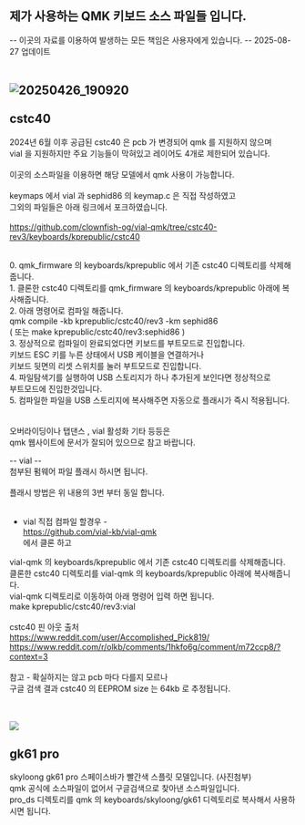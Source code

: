 제가 사용하는 QMK 키보드 소스 파일들 입니다.
--
-- 이곳의 자료를 이용하여 발생하는 모든 책임은 사용자에게 있습니다. -- 2025-08-27 업데이트<br>
<br>


![20250426_190920](https://github.com/user-attachments/assets/946bd8a9-b66d-4618-bdf0-c01fac5de286)
<br>
<br>
cstc40
--
2024년 6월 이후 공급된 cstc40 은 pcb 가 변경되어 qmk 를 지원하지 않으며<br>
vial 을 지원하지만 주요 기능들이 막혀있고 레이어도 4개로 제한되어 있습니다.<br>
<br>
이곳의 소스파일을 이용하면 해당 모델에서 qmk 사용이 가능합니다.<br>
<br>
keymaps 에서 vial 과 sephid86 의 keymap.c 은 직접 작성하였고 <br>
그외의 파일들은 아래 링크에서 포크하였습니다.  
<br>
https://github.com/clownfish-og/vial-qmk/tree/cstc40-rev3/keyboards/kprepublic/cstc40
<br>

<br>
0. qmk_firmware 의 keyboards/kprepublic 에서 기존 cstc40 디렉토리를 삭제해줍니다.<br>
1. 클론한 cstc40 디렉토리를 qmk_firmware 의 keyboards/kprepublic 아래에 복사해줍니다.<br>
2. 아래 명령어로 컴파일 해줍니다.<br>
   qmk compile -kb kprepublic/cstc40/rev3 -km sephid86<br>
   ( 또는 make kprepublic/cstc40/rev3:sephid86 ) <br>
3. 정상적으로 컴파일이 완료되었다면 키보드를 부트모드로 진입합니다.<br>
   키보드 ESC 키를 누른 상태에서 USB 케이블을 연결하거나<br>
   키보드 뒷면의 리셋 스위치를 눌러 부트모드로 진입합니다.<br>
4. 파일탐색기를 실행하여 USB 스토리지가 하나 추가된게 보인다면 정상적으로<br>
   부트모드에 진입한것입니다.<br>
5. 컴파일한 파일을 USB 스토리지에 복사해주면 자동으로 플래시가 즉시 적용됩니다. <br>
<br><br>
오버라이딩이나 탭댄스 , vial 활성화 기타 등등은 <br>
qmk 웹사이트에 문서가 잘되어 있으므로 참고 바랍니다.<br>

-- vial --<br>
첨부된 펌웨어 파일 플래시 하시면 됩니다.<br>
<br>
플래시 방법은 위 내용의 3번 부터 동일 합니다.<br>
<br>
- vial 직접 컴파일 할경우 -<br>
https://github.com/vial-kb/vial-qmk  
에서 클론 하고<br>

vial-qmk 의 keyboards/kprepublic 에서 기존 cstc40 디렉토리를 삭제해줍니다.<br>
클론한 cstc40 디렉토리를 vial-qmk 의 keyboards/kprepublic 아래에 복사해줍니다.<br>
vial-qmk 디렉토리로 이동하여 아래 명령어 입력 하면 됩니다.<br>
make kprepublic/cstc40/rev3:vial<br>
<br>
cstc40 핀 아웃 출처 <br>
https://www.reddit.com/user/Accomplished_Pick819/<br>
https://www.reddit.com/r/olkb/comments/1hkfo6g/comment/m72ccp8/?context=3<br>
<br>
참고 - 확실하지는 않고 pcb 마다 다를지 모르나 <br>
구글 검색 결과 cstc40 의 EEPROM size 는 64kb 로 추정됩니다.<br>
<br>
<br>

<img src="https://github.com/user-attachments/assets/a7e9f4f1-db40-4354-9d6d-72f8d089b8fd">

gk61 pro
--
skyloong gk61 pro 스페이스바가 빨간색 스플릿 모델입니다. (사진첨부)<br>
qmk 공식에 소스파일이 없어서 구글검색으로 찾아낸 소스파일입니다.<br>
pro_ds 디렉토리를 qmk 의 keyboards/skyloong/gk61 디렉토리로 복사해서 사용하시면 됩니다.<br>
<br>
<br>

